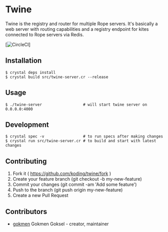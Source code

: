 # Twine

Twine is the registry and router for multiple Rope servers.
It's basically a web server with routing capabilities and a registry
endpoint for kites connected to Rope servers via Redis.

[![CircleCI](https://circleci.com/gh/koding/twine.svg?style=svg&circle-token=2d0e55e391bd9dc5271711e18cc43e26c24638c4)]

## Installation

    $ crystal deps install
    $ crystal build src/twine-server.cr --release

## Usage

    $ ./twine-server                  # will start twine server on 0.0.0.0:4000

## Development

    $ crystal spec -v                 # to run specs after making changes
    $ crystal run src/twine-server.cr # to build and start with latest changes

## Contributing

1. Fork it ( https://github.com/koding/twine/fork )
2. Create your feature branch (git checkout -b my-new-feature)
3. Commit your changes (git commit -am 'Add some feature')
4. Push to the branch (git push origin my-new-feature)
5. Create a new Pull Request

## Contributors

- [gokmen](https://github.com/gokmen) Gokmen Goksel - creator, maintainer
